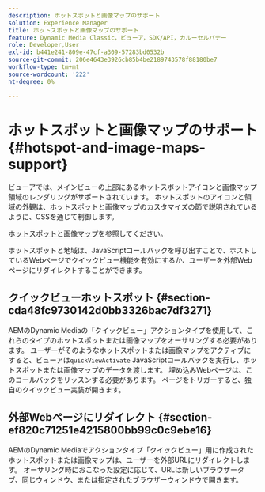 ```yaml
---
description: ホットスポットと画像マップのサポート
solution: Experience Manager
title: ホットスポットと画像マップのサポート
feature: Dynamic Media Classic，ビューア，SDK/API，カルーセルバナー
role: Developer,User
exl-id: b441e241-809e-47cf-a309-57283bd0532b
source-git-commit: 206e4643e3926cb85b4be2189743578f88180be7
workflow-type: tm+mt
source-wordcount: '222'
ht-degree: 0%

---
```


# ホットスポットと画像マップのサポート{#hotspot-and-image-maps-support}

ビューアでは、メインビューの上部にあるホットスポットアイコンと画像マップ領域のレンダリングがサポートされています。 ホットスポットのアイコンと領域の外観は、ホットスポットと画像マップのカスタマイズの節で説明されているように、CSSを通じて制御します。

[ホットスポットと画像マップ](../../c-html5-aem-asset-viewers/c-html5-aem-carousel/c-html5-aem-carousel-customizingviewer/r-html5-aem-carousel-customize-hotspots-imagemaps.md#reference-2ac3cc414ef2467390bf53145f1d8d74)を参照してください。

ホットスポットと地域は、JavaScriptコールバックを呼び出すことで、ホストしているWebページでクイックビュー機能を有効にするか、ユーザーを外部Webページにリダイレクトすることができます。

## クイックビューホットスポット {#section-cda48fc9730142d0bb3326bac7df3271}

AEMのDynamic Mediaの「クイックビュー」アクションタイプを使用して、これらのタイプのホットスポットまたは画像マップをオーサリングする必要があります。 ユーザーがそのようなホットスポットまたは画像マップをアクティブにすると、ビューアは`quickViewActivate` JavaScriptコールバックを実行し、ホットスポットまたは画像マップのデータを渡します。 埋め込みWebページは、このコールバックをリッスンする必要があります。 ページをトリガーすると、独自のクイックビュー実装が開きます。

## 外部Webページにリダイレクト {#section-ef820c71251e4215800bb99c0c9ebe16}

AEMのDynamic Mediaでアクションタイプ「クイックビュー」用に作成されたホットスポットまたは画像マップは、ユーザーを外部URLにリダイレクトします。 オーサリング時におこなった設定に応じて、URLは新しいブラウザータブ、同じウィンドウ、または指定されたブラウザーウィンドウで開きます。
